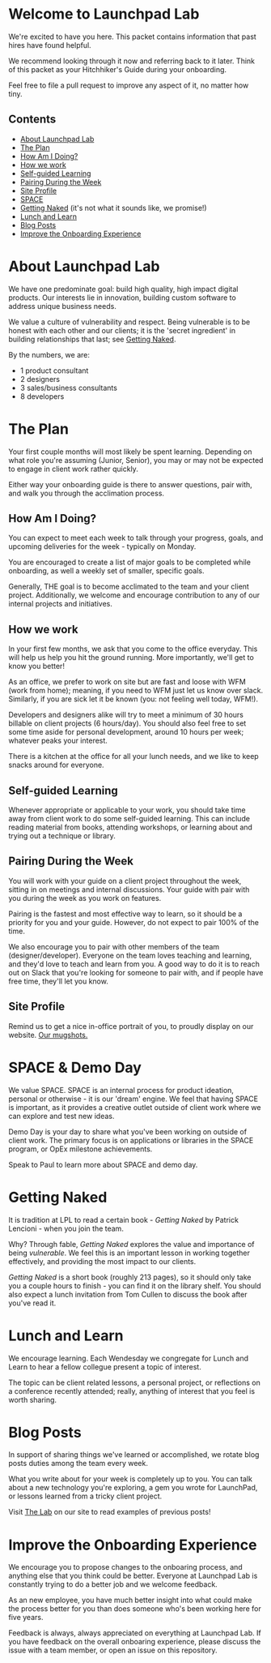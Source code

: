 # Welcome to Launchpad Lab

  We're excited to have you here. This packet contains information that past hires have found helpful.

  We recommend looking through it now and referring back to it later.
  Think of this packet as your Hitchhiker's Guide during your onboarding.

  Feel free to file a pull request to improve any aspect of it, no matter how tiny.

## Contents

  - [About Launchpad Lab](#about-launchpad-lab)
  - [The Plan](#the-plan)
  - [How Am I Doing?](#how-am-i-doing)
  - [How we work](#how-we-work)
  - [Self-guided Learning](#self-guided-learning)
  - [Pairing During the Week](#pairing-during-the-week)
  - [Site Profile](#site-profile)
  - [SPACE](#space)
  - [Getting Naked](#getting-naked) (it's not what it sounds like, we promise!)
  - [Lunch and Learn](#lunch-and-learn)
  - [Blog Posts](#blog-posts)
  - [Improve the Onboarding Experience](#improve-the-onboarding-experience)

# About Launchpad Lab

  We have one predominate goal: build high quality, high impact digital products. Our interests lie in innovation, building custom software to address unique business needs.

  We value a culture of vulnerability and respect. Being vulnerable is to be honest with each other and our clients; it is the 'secret ingredient' in building relationships that last; see [Getting Naked](#getting-naked).

  By the numbers, we are:
  - 1 product consultant
  - 2 designers
  - 3 sales/business consultants
  - 8 developers

# The Plan

  Your first couple months will most likely be spent learning. Depending on what role you're assuming (Junior, Senior), you may or may not be expected to engage in client work rather quickly.

  Either way your onboarding guide is there to answer questions, pair with, and walk you through the acclimation process.

## How Am I Doing?

  You can expect to meet each week to talk through your progress, goals, and upcoming deliveries for the week - typically on Monday.

  You are encouraged to create a list of major goals to be completed while onboarding, as well a weekly set of smaller, specific goals.

  Generally, THE goal is to become acclimated to the team and your client project. Additionally, we welcome and encourage contribution to any of our internal projects and initiatives.

## How we work

  In your first few months, we ask that you come to the office everyday. This will help us help you hit the ground running. More importantly, we'll get to know you better!

  As an office, we prefer to work on site but are fast and loose with WFM (work from home); meaning, if you need to WFM just let us know over slack. Similarly, if you are sick let it be known (you: not feeling well today, WFM!).

  Developers and designers alike will try to meet a minimum of 30 hours billable on client projects (6 hours/day).
  You should also feel free to set some time aside for personal development, around 10 hours per week; whatever peaks your interest.

  There is a kitchen at the office for all your lunch needs, and we like to keep snacks around for everyone.

## Self-guided Learning

  Whenever appropriate or applicable to your work, you should take time away from client work to do some self-guided learning. This can include reading material from books, attending workshops, or learning about and trying out a technique or library.

## Pairing During the Week

  You will work with your guide on a client project throughout the week, sitting in on meetings and internal discussions. Your guide with pair with you during the week as you work on features.

  Pairing is the fastest and most effective way to learn, so it should be a priority for you and your guide. However, do not expect to pair 100% of the time.

  We also encourage you to pair with other members of the team (designer/developer). Everyone on the team loves teaching and learning, and they'd love to teach and learn from you. A good way to do it is to reach out on Slack that you're looking for someone to pair with, and if people have free time, they'll let you know.

## Site Profile

  Remind us to get a nice in-office portrait of you, to proudly display on our website.
  [Our mugshots.](https://launchpadlab.com/about)

# SPACE & Demo Day

  We value SPACE. SPACE is an internal process for product ideation, personal or otherwise - it is our 'dream' engine. We feel that having SPACE is important, as it provides a creative outlet outside of client work where we can explore and test new ideas.

  Demo Day is your day to share what you've been working on outside of client work. The primary focus is on applications or libraries in the SPACE program, or OpEx milestone achievements.

  Speak to Paul to learn more about SPACE and demo day.

# Getting Naked

  It is tradition at LPL to read a certain book - *Getting Naked* by Patrick Lencioni - when you join the team.

  Why? Through fable, *Getting Naked* explores the value and importance of being *vulnerable*. We feel this is an important lesson in working together effectively, and providing the most impact to our clients.

  *Getting Naked* is a short book (roughly 213 pages), so it should only take you a couple hours to finish - you can find it on the library shelf. You should also expect a lunch invitation from Tom Cullen to discuss the book after you've read it.

# Lunch and Learn

  We encourage learning. Each Wendesday we congregate for Lunch and Learn to hear a fellow collegue present a topic of interest.

  The topic can be client related lessons, a personal project, or reflections on a conference recently attended; really, anything of interest that you feel is worth sharing.

# Blog Posts

  In support of sharing things we've learned or accomplished, we rotate blog posts duties among the team every week.

  What you write about for your week is completely up to you. You can talk about a new technology you're exploring, a gem you wrote for LaunchPad, or lessons learned from a tricky client project.

  Visit [The Lab](https://launchpadlab.com/blog) on our site to read examples of previous posts!

# Improve the Onboarding Experience

  We encourage you to propose changes to the onboaring process, and anything else that you think could be better. Everyone at Launchpad Lab is constantly trying to do a better job and we welcome feedback.

  As an new employee, you have much better insight into what could make the process better for you than does someone who's been working here for five years.

  Feedback is always, always appreciated on everything at Launchpad Lab. If you have feedback on the overall onboaring experience, please discuss the issue with a team member, or open an issue on this repository.
